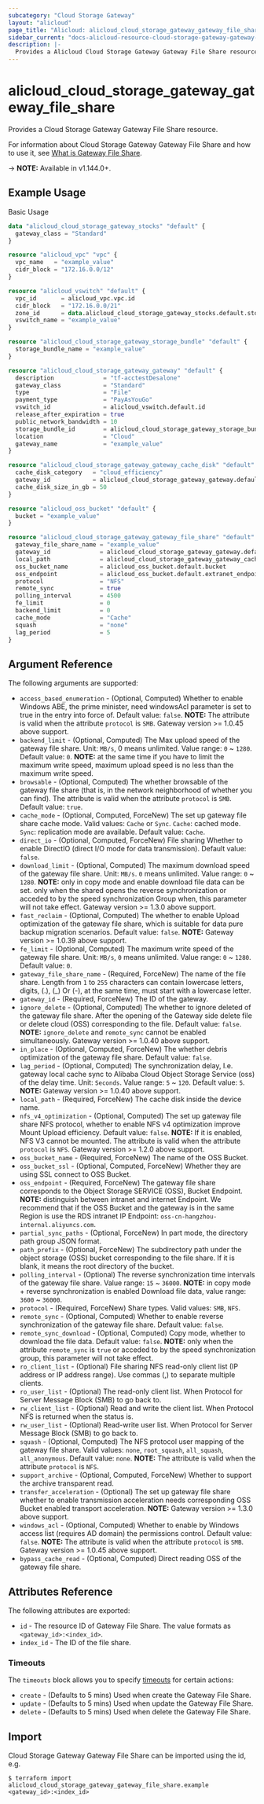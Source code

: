 ```yaml
---
subcategory: "Cloud Storage Gateway"
layout: "alicloud"
page_title: "Alicloud: alicloud_cloud_storage_gateway_gateway_file_share"
sidebar_current: "docs-alicloud-resource-cloud-storage-gateway-gateway-file-share"
description: |-
  Provides a Alicloud Cloud Storage Gateway Gateway File Share resource.
---
```


# alicloud\_cloud\_storage\_gateway\_gateway\_file\_share

Provides a Cloud Storage Gateway Gateway File Share resource.

For information about Cloud Storage Gateway Gateway File Share and how to use it, see [What is Gateway File Share](https://www.alibabacloud.com/help/zh/doc-detail/170298.htm).

-> **NOTE:** Available in v1.144.0+.

## Example Usage

Basic Usage

```terraform
data "alicloud_cloud_storage_gateway_stocks" "default" {
  gateway_class = "Standard"
}

resource "alicloud_vpc" "vpc" {
  vpc_name   = "example_value"
  cidr_block = "172.16.0.0/12"
}

resource "alicloud_vswitch" "default" {
  vpc_id       = alicloud_vpc.vpc.id
  cidr_block   = "172.16.0.0/21"
  zone_id      = data.alicloud_cloud_storage_gateway_stocks.default.stocks.0.zone_id
  vswitch_name = "example_value"
}

resource "alicloud_cloud_storage_gateway_storage_bundle" "default" {
  storage_bundle_name = "example_value"
}

resource "alicloud_cloud_storage_gateway_gateway" "default" {
  description              = "tf-acctestDesalone"
  gateway_class            = "Standard"
  type                     = "File"
  payment_type             = "PayAsYouGo"
  vswitch_id               = alicloud_vswitch.default.id
  release_after_expiration = true
  public_network_bandwidth = 10
  storage_bundle_id        = alicloud_cloud_storage_gateway_storage_bundle.default.id
  location                 = "Cloud"
  gateway_name             = "example_value"
}

resource "alicloud_cloud_storage_gateway_gateway_cache_disk" "default" {
  cache_disk_category   = "cloud_efficiency"
  gateway_id            = alicloud_cloud_storage_gateway_gateway.default.id
  cache_disk_size_in_gb = 50
}

resource "alicloud_oss_bucket" "default" {
  bucket = "example_value"
}

resource "alicloud_cloud_storage_gateway_gateway_file_share" "default" {
  gateway_file_share_name = "example_value"
  gateway_id              = alicloud_cloud_storage_gateway_gateway.default.id
  local_path              = alicloud_cloud_storage_gateway_gateway_cache_disk.default.local_file_path
  oss_bucket_name         = alicloud_oss_bucket.default.bucket
  oss_endpoint            = alicloud_oss_bucket.default.extranet_endpoint
  protocol                = "NFS"
  remote_sync             = true
  polling_interval        = 4500
  fe_limit                = 0
  backend_limit           = 0
  cache_mode              = "Cache"
  squash                  = "none"
  lag_period              = 5
}

```

## Argument Reference

The following arguments are supported:

* `access_based_enumeration` - (Optional, Computed) Whether to enable Windows ABE, the prime minister, need windowsAcl parameter is set to true in the entry into force of. Default value: `false`. **NOTE:** The attribute is valid when the attribute `protocol` is `SMB`. Gateway version >= 1.0.45 above support. 
* `backend_limit` - (Optional, Computed) The Max upload speed of the gateway file share. Unit: `MB/s`, 0 means unlimited. Value range: `0` ~ `1280`. Default value: `0`. **NOTE:** at the same time if you have to limit the maximum write speed, maximum upload speed is no less than the maximum write speed. 
* `browsable` - (Optional, Computed) The whether browsable of the gateway file share (that is, in the network neighborhood of whether you can find). The attribute is valid when the attribute `protocol` is `SMB`. Default value: `true`.
* `cache_mode` - (Optional, Computed, ForceNew) The set up gateway file share cache mode. Valid values: `Cache` or `Sync`. `Cache`: cached mode. `Sync`: replication mode are available. Default value: `Cache`.
* `direct_io` - (Optional, Computed, ForceNew) File sharing Whether to enable DirectIO (direct I/O mode for data transmission). Default value: `false`.
* `download_limit` - (Optional, Computed) The maximum download speed of the gateway file share. Unit: `MB/s`. `0` means unlimited. Value range: `0` ~ `1280`. **NOTE:** only in copy mode and enable download file data can be set. only when the shared opens the reverse synchronization or acceded to by the speed synchronization Group when, this parameter will not take effect. Gateway version >= 1.3.0 above support. 
* `fast_reclaim` - (Optional, Computed) The whether to enable Upload optimization of the gateway file share, which is suitable for data pure backup migration scenarios. Default value: `false`. **NOTE:** Gateway version >= 1.0.39 above support. 
* `fe_limit` - (Optional, Computed) The maximum write speed of the gateway file share. Unit: `MB/s`, `0` means unlimited. Value range: `0` ~ `1280`. Default value: `0`.
* `gateway_file_share_name` - (Required, ForceNew) The name of the file share. Length from `1` to `255` characters can contain lowercase letters, digits, (.), (_) Or (-), at the same time, must start with a lowercase letter.
* `gateway_id` - (Required, ForceNew) The ID of the gateway.
* `ignore_delete` - (Optional, Computed) The whether to ignore deleted of the gateway file share. After the opening of the Gateway side delete file or delete cloud (OSS) corresponding to the file. Default value: `false`. **NOTE:** `ignore_delete` and `remote_sync` cannot be enabled simultaneously. Gateway version >= 1.0.40 above support. 
* `in_place` - (Optional, Computed, ForceNew) The whether debris optimization of the gateway file share. Default value: `false`.
* `lag_period` - (Optional, Computed) The synchronization delay, I.e. gateway local cache sync to Alibaba Cloud Object Storage Service (oss) of the delay time. Unit: `Seconds`. Value range: `5` ~ `120`. Default value: `5`. **NOTE:** Gateway version >= 1.0.40 above support. 
* `local_path` - (Required, ForceNew) The cache disk inside the device name.
* `nfs_v4_optimization` - (Optional, Computed) The set up gateway file share NFS protocol, whether to enable NFS v4 optimization improve Mount Upload efficiency. Default value: `false`. **NOTE:** If it is enabled, NFS V3 cannot be mounted. The attribute is valid when the attribute `protocol` is `NFS`. Gateway version >= 1.2.0 above support. 
* `oss_bucket_name` - (Required, ForceNew) The name of the OSS Bucket.
* `oss_bucket_ssl` - (Optional, Computed, ForceNew) Whether they are using SSL connect to OSS Bucket.
* `oss_endpoint` - (Required, ForceNew) The gateway file share corresponds to the Object Storage SERVICE (OSS), Bucket Endpoint. **NOTE:** distinguish between intranet and internet Endpoint. We recommend that if the OSS Bucket and the gateway is in the same Region is use the RDS intranet IP Endpoint: `oss-cn-hangzhou-internal.aliyuncs.com`. 
* `partial_sync_paths` - (Optional, ForceNew) In part mode, the directory path group JSON format.
* `path_prefix` - (Optional, ForceNew) The subdirectory path under the object storage (OSS) bucket corresponding to the file share. If it is blank, it means the root directory of the bucket.
* `polling_interval` - (Optional) The reverse synchronization time intervals of the gateway file share. Value range: `15` ~ `36000`. **NOTE:** in copy mode + reverse synchronization is enabled Download file data, value range: `3600` ~ `36000`. 
* `protocol` - (Required, ForceNew) Share types. Valid values: `SMB`, `NFS`.
* `remote_sync` - (Optional, Computed) Whether to enable reverse synchronization of the gateway file share. Default value: `false`.
* `remote_sync_download` - (Optional, Computed) Copy mode, whether to download the file data. Default value: `false`. **NOTE:** only when the attribute `remote_sync` is `true` or acceded to by the speed synchronization group, this parameter will not take effect. 
* `ro_client_list` - (Optional) File sharing NFS read-only client list (IP address or IP address range). Use commas (,) to separate multiple clients.
* `ro_user_list` - (Optional) The read-only client list. When Protocol for Server Message Block (SMB) to go back to.
* `rw_client_list` - (Optional) Read and write the client list. When Protocol NFS is returned when the status is.
* `rw_user_list` - (Optional) Read-write user list. When Protocol for Server Message Block (SMB) to go back to.
* `squash` - (Optional, Computed) The NFS protocol user mapping of the gateway file share. Valid values: `none`, `root_squash`, `all_squash`, `all_anonymous`. Default value: `none`. **NOTE:** The attribute is valid when the attribute `protocol` is `NFS`.
* `support_archive` - (Optional, Computed, ForceNew) Whether to support the archive transparent read.
* `transfer_acceleration` - (Optional) The set up gateway file share whether to enable transmission acceleration needs corresponding OSS Bucket enabled transport acceleration. **NOTE:** Gateway version >= 1.3.0 above support. 
* `windows_acl` - (Optional, Computed) Whether to enable by Windows access list (requires AD domain) the permissions control. Default value: `false`. **NOTE:** The attribute is valid when the attribute `protocol` is `SMB`. Gateway version >= 1.0.45 above support. 
* `bypass_cache_read` - (Optional, Computed) Direct reading OSS of the gateway file share.

## Attributes Reference

The following attributes are exported:

* `id` - The resource ID of Gateway File Share. The value formats as `<gateway_id>:<index_id>`.
* `index_id` - The ID of the file share.

### Timeouts

The `timeouts` block allows you to specify [timeouts](https://www.terraform.io/docs/configuration-0-11/resources.html#timeouts) for certain actions:

* `create` - (Defaults to 5 mins) Used when create the Gateway File Share.
* `update` - (Defaults to 5 mins) Used when update the Gateway File Share.
* `delete` - (Defaults to 5 mins) Used when delete the Gateway File Share.

## Import

Cloud Storage Gateway Gateway File Share can be imported using the id, e.g.

```
$ terraform import alicloud_cloud_storage_gateway_gateway_file_share.example <gateway_id>:<index_id>
```